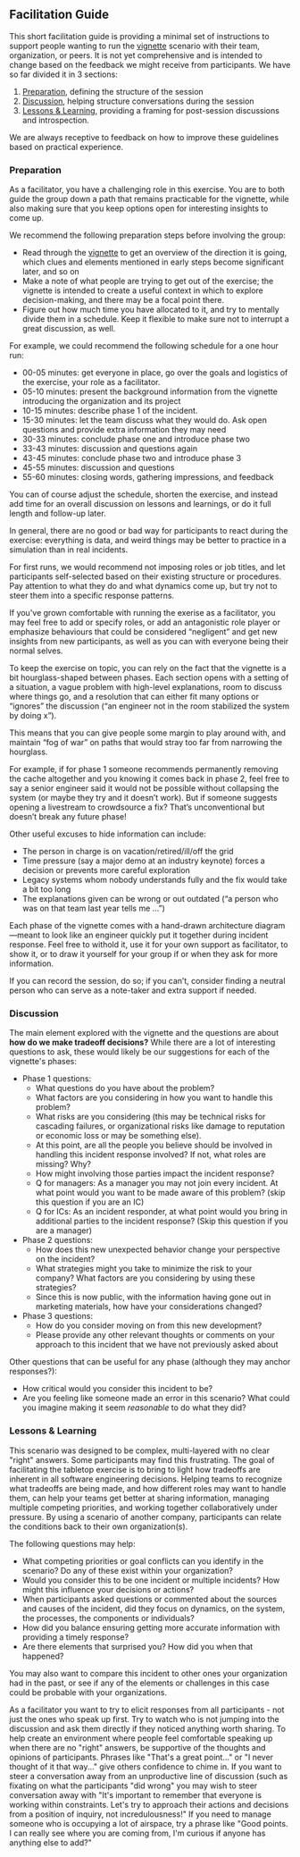 ## Facilitation Guide

This short facilitation guide is providing a minimal set of instructions to support people wanting to run the [vignette](../scenario/vignette.md) scenario with their team, organization, or peers. It is not yet comprehensive and is intended to change based on the feedback we might receive from participants. We have so far divided it in 3 sections:

1. [Preparation](#preparation), defining the structure of the session
2. [Discussion](#discussion), helping structure conversations during the session
3. [Lessons & Learning](#lessons-learning), providing a framing for post-session discussions and introspection.

We are always receptive to feedback on how to improve these guidelines based on practical experience.

### Preparation

As a facilitator, you have a challenging role in this exercise. You are to both guide the group down a path that remains practicable for the vignette, while also making sure that you keep options open for interesting insights to come up.

We recommend the following preparation steps before involving the group:

- Read through the [vignette](../scenario/vignette.md) to get an overview of the direction it is going, which clues and elements mentioned in early steps become significant later, and so on
- Make a note of what people are trying to get out of the exercise; the vignette is intended to create a useful context in which to explore decision-making, and there may be a focal point there.
- Figure out how much time you have allocated to it, and try to mentally divide them in a schedule.  Keep it flexible to make sure not to interrupt a great discussion, as well.

For example, we could recommend the following schedule for a one hour run:

- 00-05 minutes: get everyone in place, go over the goals and logistics of the exercise, your role as a facilitator.
- 05-10 minutes: present the background information from the vignette introducing the organization and its project
- 10-15 minutes: describe phase 1 of the incident.
- 15-30 minutes: let the team discuss what they would do. Ask open questions and provide extra information they may need
- 30-33 minutes: conclude phase one and introduce phase two
- 33-43 minutes: discussion and questions again
- 43-45 minutes: conclude phase two and introduce phase 3
- 45-55 minutes: discussion and questions
- 55-60 minutes: closing words, gathering impressions, and  feedback

You can of course adjust the schedule, shorten the exercise, and instead add time for an overall discussion on lessons and learnings, or do it full length and follow-up later.

In general, there are no good or bad way for participants to react during the exercise: everything is data, and weird things may be better to practice in a simulation than in real incidents.

For first runs, we would recommend not imposing roles or job titles, and let participants self-selected based on their existing structure or procedures. Pay attention to what they do and what dynamics come up, but try not to steer them into a specific response patterns.

If you've grown comfortable with running the exerise as a facilitator, you may feel free to add or specify roles, or add an antagonistic role player or emphasize behaviours that could be considered “negligent” and get new insights from new participants, as well as you can with everyone being their normal selves.

To keep the exercise on topic, you can rely on the fact that the vignette is a bit hourglass-shaped between phases. Each section opens with a setting of a situation, a vague problem with high-level explanations, room to discuss where things go, and a resolution that can either fit many options or “ignores” the discussion (“an engineer not in the room stabilized the system by doing x”).

This means that you can give people some margin to play around with, and maintain “fog of war” on paths that would stray too far from narrowing the hourglass.

For example, if for phase 1 someone recommends permanently removing the cache altogether and you knowing it comes back in phase 2, feel free to say a senior engineer said it would not be possible without collapsing the system (or maybe they try and it doesn’t work). But if someone suggests opening a livestream to crowdsource a fix? That’s unconventional but doesn’t break any future phase!

Other useful excuses to hide information can include:

- The person in charge is on vacation/retired/ill/off the grid 
- Time pressure (say a major demo at an industry keynote) forces a decision or prevents more careful exploration
- Legacy systems whom nobody understands fully and the fix would take a bit too long
- The explanations given can be wrong or out outdated (“a person who was on that team last year tells me …”)

Each phase of the vignette comes with a hand-drawn architecture diagram—meant to look like an engineer quickly put it together during incident response. Feel free to withold it, use it for your own support as facilitator, to show it, or to draw it yourself for your group if or when they ask for more information.

If you can record the session, do so; if you can’t, consider finding a neutral person who can serve as a note-taker and extra support if needed. 

### Discussion

The main element explored with the vignette and the questions are about **how do we make tradeoff decisions?** While there are a lot of interesting questions to ask, these would likely be our suggestions for each of the vignette's phases:

- Phase 1 questions:
  - What questions do you have about the problem?
  - What factors are you considering in how you want to handle this problem?
  - What risks are you considering (this may be technical risks for cascading failures, or organizational risks like damage to reputation or economic loss or may be something else). 
  - At this point, are all the people you believe should be involved in handling this incident response involved? If not, what roles are missing? Why? 
  - How might involving those parties impact the incident response?
  - Q for managers: As a manager you may not join every incident. At what point would you want to be made aware of this problem? (skip this question if you are an IC)
  - Q for ICs: As an incident responder, at what point would you bring in additional parties to the incident response? (Skip this question if you are a manager)
- Phase 2 questions:
  - How does this new unexpected behavior change your perspective on the incident?
  - What strategies might you take to minimize the risk to your company? What factors are you considering by using these strategies?
  - Since this is now public, with the information having gone out in marketing materials, how have your considerations changed?
- Phase 3 questions:
  - How do you consider moving on from this new development?
  - Please provide any other relevant thoughts or comments on your approach to this incident that we have not previously asked about

Other questions that can be useful for any phase (although they may anchor responses?):
  - How critical would you consider this incident to be?
  - Are you feeling like someone made an error in this scenario? What could you imagine making it seem _reasonable_ to do what they did?

### Lessons & Learning

This scenario was designed to be complex, multi-layered with no clear "right" answers. Some participants may find this frustrating. The goal of facilitating the tabletop exercise is to bring to light how tradeoffs are inherent in all software engineering decisions.  Helping teams to recognize what tradeoffs are being made, and how different roles may want to handle them, can help your teams get better at sharing information, managing multiple competing priorities, and working together collaboratively under pressure. By using a scenario of another company, participants can relate the conditions back to their own organization(s).

The following questions may help:

 - What competing priorities or goal conflicts can you identify in the scenario? Do any of these exist within your organization?
 - Would you consider this to be one incident or multiple incidents? How might this influence your decisions or actions?
 - When participants asked questions or commented about the sources and causes of the incident, did they focus on dynamics, on the system, the processes, the components or individuals? 
 - How did you balance ensuring getting more accurate information with providing a timely response?
 - Are there elements that surprised you? How did you when that happened?

You may also want to compare this incident to other ones your organization had in the past, or see if any of the elements or challenges in this case could be probable with your organizations.

As a facilitator you want to try to elicit responses from all participants - not just the ones who speak up first.  Try to watch who is not jumping into the discussion and ask them directly if they noticed anything worth sharing. To help create an environment where people feel comfortable speaking up when there are no "right" answers, be supportive of the thoughts and opinions of participants. Phrases like "That's a great point..." or "I never thought of it that way..." give others confidence to chime in.  If you want to steer a conversation away from an unproductive line of discussion (such as fixating on what the participants "did wrong" you may wish to steer conversation away with "It's important to remember that everyone is working within constraints. Let's try to approach their actions and decisions from a position of inquiry, not incredulousness!" 
If you need to manage someone who is occupying a lot of airspace, try a phrase like "Good points. I can really see where you are coming from, I'm curious if anyone has anything else to add?"

